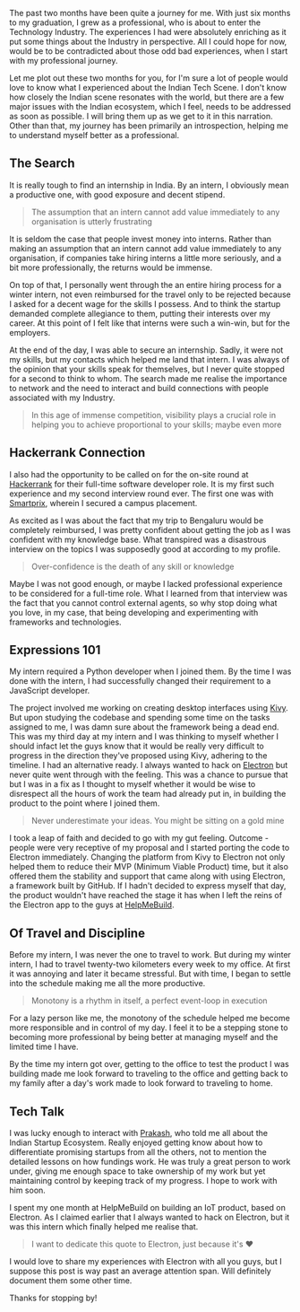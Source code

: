 The past two months have been quite a journey for me. With just six months to my graduation, I grew as a professional, who is about to enter the Technology Industry. The experiences I had were absolutely enriching as it put some things about the Industry in perspective. All I could hope for now, would be to be contradicted about those odd bad experiences, when I start with my professional journey.

Let me plot out these two months for you, for I'm sure a lot of people would love to know what I experienced about the Indian Tech Scene. I don't know how closely the Indian scene resonates with the world, but there are a few major issues with the Indian ecosystem, which I feel, needs to be addressed as soon as possible. I will bring them up as we get to it in this narration. Other than that, my journey has been primarily an introspection, helping me to understand myself better as a professional.

## The Search
It is really tough to find an internship in India. By an intern, I obviously mean a productive one, with good exposure and decent stipend.

> The assumption that an intern cannot add value immediately to any organisation is utterly frustrating

It is seldom the case that people invest money into interns. Rather than making an assumption that an intern cannot add value immediately to any organisation, if companies take hiring interns a little more seriously, and a bit more professionally, the returns would be immense.

On top of that, I personally went through the an entire hiring process for a winter intern, not even reimbursed for the travel only to be rejected because I asked for a decent wage for the skills I possess. And to think the startup demanded complete allegiance to them, putting their interests over my career. At this point of I felt like that interns were such a win-win, but for the employers.

At the end of the day, I was able to secure an internship. Sadly, it were not my skills, but my contacts which helped me land that intern. I was always of the opinion that your skills speak for themselves, but I never quite stopped for a second to think to whom. The search made me realise the importance to network and the need to interact and build connections with people associated with my Industry.

> In this age of immense competition, visibility plays a crucial role in helping you to achieve proportional to your skills; maybe even more

## Hackerrank Connection
I also had the opportunity to be called on for the on-site round at [Hackerrank](https://www.hackerrank.com/aboutus) for their full-time software developer role. It is my first such experience and my second interview round ever. The first one was with [Smartprix](https://www.smartprix.com/about/us), wherein I secured a campus placement.

As excited as I was about the fact that my trip to Bengaluru would be completely reimbursed, I was pretty confident about getting the job as I was confident with my knowledge base. What transpired was a disastrous interview on the topics I was supposedly good at according to my profile.

> Over-confidence is the death of any skill or knowledge

Maybe I was not good enough, or maybe I lacked professional experience to be considered for a full-time role. What I learned from that interview was the fact that you cannot control external agents, so why stop doing what you love, in my case, that being developing and experimenting with frameworks and technologies.

## Expressions 101
My intern required a Python developer when I joined them. By the time I was done with the intern, I had successfully changed their requirement to a JavaScript developer.

The project involved me working on creating desktop interfaces using [Kivy](https://kivy.org/#home). But upon studying the codebase and spending some time on the tasks assigned to me, I was damn sure about the framework being a dead end. This was my third day at my intern and I was thinking to myself whether I should infact let the guys know that it would be really very difficult to progress in the direction they've proposed using Kivy, adhering to the timeline. I had an alternative ready. I always wanted to hack on [Electron](http://electron.atom.io/) but never quite went through with the feeling. This was a chance to pursue that but I was in a fix as I thought to myself whether it would be wise to disrespect all the hours of work the team had already put in, in building the product to the point where I joined them.

> Never underestimate your ideas. You might be sitting on a gold mine

I took a leap of faith and decided to go with my gut feeling. Outcome - people were very receptive of my proposal and I started porting the code to Electron immediately. Changing the platform from Kivy to Electron not only helped them to reduce their MVP (Minimum Viable Product) time, but it also offered them the stability and support that came along with using Electron, a framework built by GitHub.
If I hadn't decided to express myself that day, the product wouldn't have reached the stage it has when I left the reins of the Electron app to the guys at [HelpMeBuild](http://www.nuovotec.com/).

## Of Travel and Discipline
Before my intern, I was never the one to travel to work. But during my winter intern, I had to travel twenty-two kilometers every week to my office. At first it was annoying and later it became stressful. But with time, I began to settle into the schedule making me all the more productive.

> Monotony is a rhythm in itself, a perfect event-loop in execution

For a lazy person like me, the monotony of the schedule helped me become more responsible and in control of my day. I feel it to be a stepping stone to becoming more professional by being better at managing myself and the limited time I have.

By the time my intern got over, getting to the office to test the product I was building made me look forward to traveling to the office and getting back to my family after a day's work made to look forward to traveling to home.

## Tech Talk
I was lucky enough to interact with [Prakash](https://www.facebook.com/prakashkumar09), who told me all about the Indian Startup Ecosystem. Really enjoyed getting know about how to differentiate promising startups from all the others, not to mention the detailed lessons on how fundings work. He was truly a great person to work under, giving me enough space to take ownership of my work but yet maintaining control by keeping track of my progress. I hope to work with him soon.

I spent my one month at HelpMeBuild on building an IoT product, based on Electron. As I claimed earlier that I always wanted to hack on Electron, but it was this intern which finally helped me realise that.

> I want to dedicate this quote to Electron, just because it's &hearts;

I would love to share my experiences with Electron with all you guys, but I suppose this post is way past an average attention span. Will definitely document them some other time.

Thanks for stopping by!

